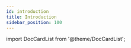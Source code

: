 ```yaml
---
id: introduction
title: Introduction
sidebar_position: 100
---
```


import DocCardList from '@theme/DocCardList';

<DocCardList />